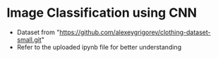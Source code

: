 # Image Classification using CNN

- Dataset from "https://github.com/alexeygrigorev/clothing-dataset-small.git"
- Refer to the uploaded ipynb file for better understanding
